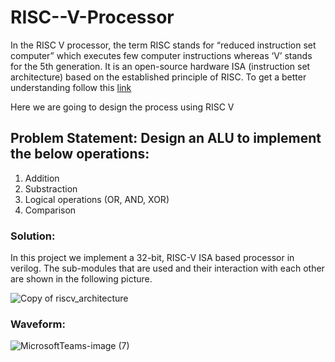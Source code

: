 # RISC--V-Processor

In the RISC V processor, the term RISC stands for “reduced instruction set computer” which executes few computer instructions whereas ‘V’ stands for the 5th generation. It is an open-source hardware ISA (instruction set architecture) based on the established principle of RISC.
To get a better understanding follow this [link](https://github.com/muneeb-mbytes/computerArchitectureCourse/wiki)

Here we are going to design the process using RISC V
## Problem Statement: Design an ALU to implement the below operations:
1) Addition 
2) Substraction
3) Logical operations (OR, AND, XOR) 
4) Comparison

### Solution:
In this project we implement a 32-bit, RISC-V ISA based processor in verilog. The sub-modules that are used and their interaction with each other are shown in the following picture.

![Copy of riscv_architecture](https://github.com/rakshitharnayak/RISC--V-Processor/assets/73732585/87496bb0-32a1-4d2c-a78d-d43ee45cd442)

### Waveform:

![MicrosoftTeams-image (7)](https://github.com/rakshitharnayak/RISC--V-Processor/assets/73732585/61503c28-4706-4a2b-a573-3c8609b4af15)


